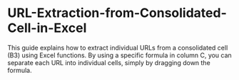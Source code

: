 # URL-Extraction-from-Consolidated-Cell-in-Excel
This guide explains how to extract individual URLs from a consolidated cell (B3) using Excel functions. By using a specific formula in column C, you can separate each URL into individual cells, simply by dragging down the formula.
